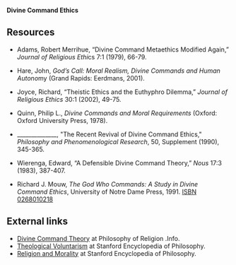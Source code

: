 **Divine Command Ethics**


## Resources

-   Adams, Robert Merrihue, “Divine Command Metaethics Modified
    Again,” *Journal of Religious Ethi*cs 7:1 (1979), 66-79.

-   Hare, John,
    *God’s Call: Moral Realism, Divine Commands and Human Autono*my
    (Grand Rapids: Eerdmans, 2001).

-   Joyce, Richard, “Theistic Ethics and the Euthyphro Dilemma,”
    *Journal of Religious Ethics* 30:1 (2002), 49-75.

-   Quinn, Philip L., *Divine Commands and Moral Requirements*
    (Oxford: Oxford University Press, 1978).

-   \_\_\_\_\_\_\_\_\_\_\_\_\_\_, "The Recent Revival of Divine
    Command Ethics," *Philosophy and Phenomenological Research*, 50,
    Supplement (1990), 345-365.

-   Wierenga, Edward, “A Defensible Divine Command Theory,” *Nous*
    17:3 (1983), 387-407.

-   Richard J. Mouw,
    *The God Who Commands: A Study in Divine Command Ethics*,
    University of Notre Dame Press, 1991.
    [ISBN 0268010218](http://www.theopedia.com/Special:BookSources/0268010218)

## External links

-   [Divine Command Theory](http://www.philosophyofreligion.info/divinecommandtheory.html)
    at Philosophy of Religion .Info.
-   [Theological Voluntarism](http://plato.stanford.edu/entries/voluntarism-theological/)
    at Stanford Encyclopedia of Philosophy.
-   [Religion and Morality](http://plato.stanford.edu/entries/voluntarism-theological/)
    at Stanford Encyclopedia of Philosophy.



